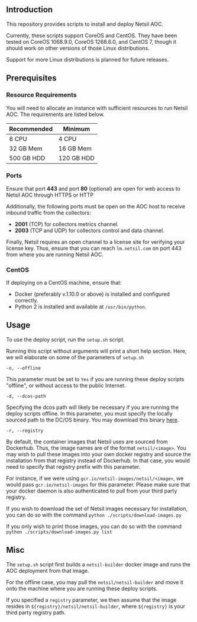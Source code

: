 ## Introduction
This repository provides scripts to install and deploy Netsil AOC.

Currently, these scripts support CoreOS and CentOS. They have been tested on CoreOS 1068.9.0, CoreOS 1268.6.0, and CentOS 7, though it should work on other versions of those Linux distributions.

Support for more Linux distributions is planned for future releases.

## Prerequisites 
### Resource Requirements
You will need to allocate an instance with sufficient resources to run Netsil AOC.
The requirements are listed below.

| Recommended | Minimum    |
| ----------- | --------   |
| 8 CPU       | 4 CPU      |
| 32 GB Mem   | 16 GB Mem  |
| 500 GB HDD  | 120 GB HDD |

### Ports
Ensure that port **443** and port **80** (optional) are open for web access to Netsil AOC through HTTPS or HTTP

Additionally, the following ports must be open on the AOC host to receive inbound traffic from the collectors:
* **2001** (TCP) for collectors metrics channel.
* **2003** (TCP and UDP) for collectors control and data channel.

Finally, Netsil requires an open channel to a license site for verifying your license key.
Thus, ensure that you can reach `lm.netsil.com` on port 443 from where you are running Netsil AOC.

### CentOS
If deploying on a CentOS machine, ensure that:
* Docker (preferably v.1.10.0 or above) is installed and configured correctly.
* Python 2 is installed and available at `/usr/bin/python`.

## Usage
To use the deploy script, run the `setup.sh` script.

Running this script without arguments will print a short help section.
Here, we will elaborate on some of the parameters of `setup.sh`

`-o, --offline`

This parameter must be set to `Yes` if you are running these deploy scripts "offline", or without access to the public Internet.

`-d, --dcos-path`

Specifying the dcos path will likely be necessary if you are running the deploy scripts offline.
In this parameter, you must specify the locally sourced path to the DC/OS binary. 
You may download this binary [here](https://downloads.dcos.io/dcos/EarlyAccess/commit/14509fe1e7899f439527fb39867194c7a425c771/dcos_generate_config.sh).

`-r, --registry`

By default, the container images that Netsil uses are sourced from Dockerhub. Thus, the image names are of the format `netsil/<image>`.
You may wish to pull these images into your own docker registry and source the installation from that registry instead of Dockerhub.
In that case, you would need to specify that registry prefix with this parameter.

For instance, if we were using `gcr.io/netsil-images/netsil/<image>`, we would pass `gcr.io/netsil-images` for this parameter.
Please make sure that your docker daemon is also authenticated to pull from your third party registry.

If you wish to download the set of Netsil images necessary for installation, you can do so with the command 
`python ./scripts/download-images.py`

If you only wish to print those images, you can do so with the command `python ./scripts/download-images.py list`

## Misc
The `setup.sh` script first builds a `netsil-builder` docker image and runs the AOC deployment from that image.

For the offline case, you may pull the `netsil/netsil-builder` and move it onto the machine where you are running these deploy scripts.

If you specified a `registry` parameter, we then assume that the image resides in `${registry}/netsil/netsil-builder`, where `${registry}` is your third party registry path.
